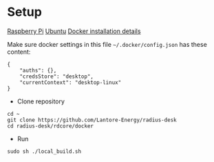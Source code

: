 # Setup
[Raspberry Pi](https://www.raspberrypi.com/software/)
[Ubuntu](https://ubuntu.com/download/raspberry-pi)
[Docker installation details](https://docs.docker.com/desktop/install/ubuntu/)
 
 Make sure docker settings in this file `~/.docker/config.json` has these content:
```
{
	"auths": {},
	"credsStore": "desktop",
	"currentContext": "desktop-linux"
}
```

* Clone repository
```
cd ~
git clone https://github.com/Lantore-Energy/radius-desk
cd radius-desk/rdcore/docker
```

- Run 
```
sudo sh ./local_build.sh
```
